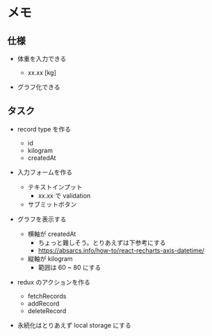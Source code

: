 # メモ

## 仕様

- 体重を入力できる

  - xx.xx [kg]

- グラフ化できる

## タスク

- record type を作る

  - id
  - kilogram
  - createdAt

- 入力フォームを作る

  - テキストインプット
    - xx.xx で validation
  - サブミットボタン

- グラフを表示する

  - 横軸が createdAt
    - ちょっと難しそう。とりあえずは下参考にする
    - <https://absarcs.info/how-to/react-recharts-axis-datetime/>
  - 縦軸が kilogram
    - 範囲は 60 ~ 80 にする

- redux のアクションを作る

  - fetchRecords
  - addRecord
  - deleteRecord

- 永続化はとりあえず local storage にする
